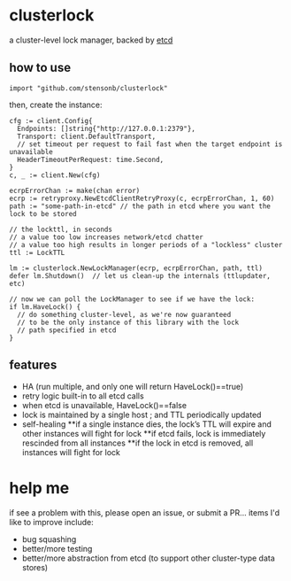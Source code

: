 # clusterlock

a cluster-level lock manager, backed by [etcd](http://etcd.io)

## how to use

```golang
import "github.com/stensonb/clusterlock"
```

then, create the instance:

```golang
cfg := client.Config{
  Endpoints: []string{"http://127.0.0.1:2379"},
  Transport: client.DefaultTransport,
  // set timeout per request to fail fast when the target endpoint is unavailable
  HeaderTimeoutPerRequest: time.Second,
}
c, _ := client.New(cfg)

ecrpErrorChan := make(chan error)
ecrp := retryproxy.NewEtcdClientRetryProxy(c, ecrpErrorChan, 1, 60)
path := "some-path-in-etcd" // the path in etcd where you want the lock to be stored

// the lockttl, in seconds
// a value too low increases network/etcd chatter
// a value too high results in longer periods of a "lockless" cluster
ttl := LockTTL

lm := clusterlock.NewLockManager(ecrp, ecrpErrorChan, path, ttl)
defer lm.Shutdown()  // let us clean-up the internals (ttlupdater, etc)

// now we can poll the LockManager to see if we have the lock:
if lm.HaveLock() {
  // do something cluster-level, as we're now guaranteed
  // to be the only instance of this library with the lock
  // path specified in etcd
}
```

## features
* HA (run multiple, and only one will return HaveLock()==true)
* retry logic built-in to all etcd calls
* when etcd is unavailable, HaveLock()==false
* lock is maintained by a single host ; and TTL periodically updated
* self-healing
**if a single instance dies, the lock’s TTL will expire and other instances will fight for lock
**if etcd fails, lock is immediately rescinded from all instances
**if the lock in etcd is removed, all instances will fight for lock

# help me
if see a problem with this, please open an issue, or submit a PR...
items I'd like to improve include:
* bug squashing
* better/more testing
* better/more abstraction from etcd (to support other cluster-type data stores)
